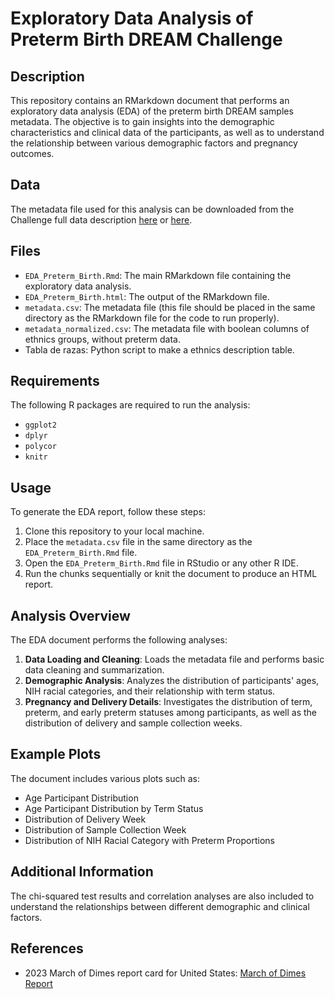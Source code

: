 # Exploratory Data Analysis of Preterm Birth DREAM Challenge

## Description
This repository contains an RMarkdown document that performs an exploratory data analysis (EDA) of the preterm birth DREAM samples metadata. The objective is to gain insights into the demographic characteristics and clinical data of the participants, as well as to understand the relationship between various demographic factors and pregnancy outcomes.

## Data
The metadata file used for this analysis can be downloaded from the Challenge full data description [here](https://www.synapse.org/Synapse:syn26133770/wiki/618025) or [here](https://www.immport.org/shared/study/SDY2187).

## Files
- `EDA_Preterm_Birth.Rmd`: The main RMarkdown file containing the exploratory data analysis.
- `EDA_Preterm_Birth.html`: The output of the RMarkdown file.
- `metadata.csv`: The metadata file (this file should be placed in the same directory as the RMarkdown file for the code to run properly).
- `metadata_normalized.csv`: The metadata file with boolean columns of ethnics groups, without preterm data.
- Tabla de razas: Python script to make a ethnics description table.

## Requirements
The following R packages are required to run the analysis:
- `ggplot2`
- `dplyr`
- `polycor`
- `knitr`

## Usage
To generate the EDA report, follow these steps:
1. Clone this repository to your local machine.
2. Place the `metadata.csv` file in the same directory as the `EDA_Preterm_Birth.Rmd` file.
3. Open the `EDA_Preterm_Birth.Rmd` file in RStudio or any other R IDE.
4. Run the chunks sequentially or knit the document to produce an HTML report.

## Analysis Overview
The EDA document performs the following analyses:
1. **Data Loading and Cleaning**: Loads the metadata file and performs basic data cleaning and summarization.
2. **Demographic Analysis**: Analyzes the distribution of participants' ages, NIH racial categories, and their relationship with term status.
3. **Pregnancy and Delivery Details**: Investigates the distribution of term, preterm, and early preterm statuses among participants, as well as the distribution of delivery and sample collection weeks.

## Example Plots
The document includes various plots such as:
- Age Participant Distribution
- Age Participant Distribution by Term Status
- Distribution of Delivery Week
- Distribution of Sample Collection Week
- Distribution of NIH Racial Category with Preterm Proportions

## Additional Information
The chi-squared test results and correlation analyses are also included to understand the relationships between different demographic and clinical factors.

## References
- 2023 March of Dimes report card for United States: [March of Dimes Report](https://www.marchofdimes.org/peristats/reports/united-states/report-card)
